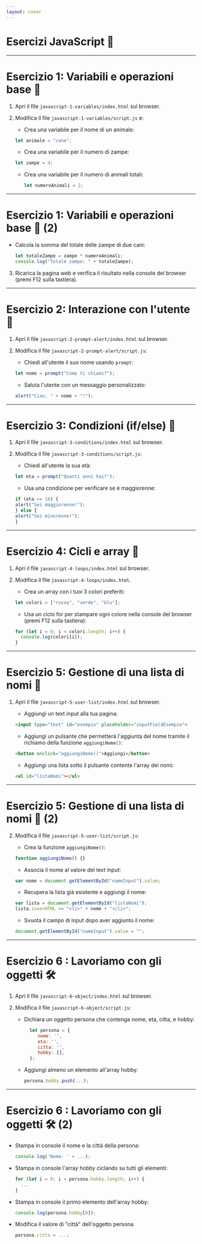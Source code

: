 ```yaml
---
layout: cover
---
```


# Esercizi JavaScript 💪

---

# Esercizio 1: Variabili e operazioni base 🧮

1. Apri il file `javascript-1-variables/index.html` sul browser.
2. Modifica il file `javascript-1-variables/script.js` e:
   - Crea una variabile per il nome di un animale:

    ```js
    let animale = "cane";
    ```

   - Crea una variabile per il numero di zampe:

    ```js
    let zampe = 4;
    ```
   
   - Crea una variabile per il numero di animali totali:
     
     ```js
     let numeroAnimali = 2;
     ```

---

# Esercizio 1: Variabili e operazioni base 🧮 (2)

- Calcola la somma del totale delle zampe di due cani:

    ```js
    let totaleZampe = zampe * numeroAnimali;
    console.log("Totale zampe: " + totaleZampe);
    ```
    
3. Ricarica la pagina web e verifica il risultato nella console del browser (premi F12 sulla tastiera).

---

# Esercizio 2: Interazione con l'utente 🎤

1. Apri il file `javascript-2-prompt-alert/index.html` sul browser.
2. Modifica il file `javascript-2-prompt-alert/script.js`:
   - Chiedi all'utente il suo nome usando `prompt`:

    ```js
    let nome = prompt("Come ti chiami?");
    ```
   - Saluta l'utente con un messaggio personalizzato:

    ```js
    alert("Ciao, " + nome + "!");
    ```

---

# Esercizio 3: Condizioni (if/else) 🚦

1. Apri il file `javascript-3-conditions/index.html` sul browser.
2. Modifica il file `javascript-3-conditions/script.js`:
   - Chiedi all'utente la sua età:

    ```js
    let eta = prompt("Quanti anni hai?");
    ```
   - Usa una condizione per verificare se è maggiorenne:

    ```js
    if (eta >= 18) {
    alert("Sei maggiorenne!");
    } else {
    alert("Sei minorenne!");
    }
    ```

---

# Esercizio 4: Cicli e array 🔁

1. Apri il file `javascript-4-loops/index.html` sul browser.
2. Modifica il file `javascript-4-loops/index.html`.
   - Crea un array con i tuoi 3 colori preferiti:

    ```js
    let colori = ["rosso", "verde", "blu"];
    ```

   - Usa un ciclo for per stampare ogni colore nella console del browser (premi F12 sulla tastiera):

    ```js
    for (let i = 0; i < colori.length; i++) {
      console.log(colori[i]);
    }
    ```

---

  # Esercizio 5: Gestione di una lista di nomi 🧑

  1. Apri il file `javascript-5-user-list/index.html` sul browser.

     - Aggiungi un text input alla tua pagina:

      ```html
      <input type="text" id="esempio" placeholder="inputFieldEsempio">
      ```

     - Aggiungi un pulsante che permetterà l'aggiunta del nome tramite il richiamo della funzione `aggiungiNome()`: 

      ```html
      <button onclick="aggiungiNome()">Aggiungi</button>
      ```

     - Aggiungi una lista sotto il pulsante contente l'array dei nomi:

      ```html
      <ul id="listaNomi"></ul>
      ```

---

  # Esercizio 5: Gestione di una lista di nomi 🧑 (2)

  2. Modifica il file `javascript-5-user-list/script.js`:

     - Crea la funzione `aggiungiNome()`: 

      ```js
      function aggiungiNome() {}
      ```

     - Associa il nome al valore del text input: 

      ```js
      var nome = document.getElementById("nameInput").value;
      ```

     - Recupera la lista già esistente e aggiungi il nome:

      ```js
      var lista = document.getElementById("listaNomi");
      lista.innerHTML += "<li>" + nome + "</li>";
      ```

     - Svuota il campo di input dopo aver aggiunto il nome:

      ```js
      document.getElementById("nameInput").value = "";
      ```

---

  # Esercizio 6 : Lavoriamo con gli oggetti 🛠️

  1. Apri il file `javascript-6-object/index.html` sul browser.
  2. Modifica il file `javascript-6-object/script.js`:

     - Dichiara un oggetto persona che contenga nome, eta, citta, e hobby: 

       ```js
         let persona = {
            nome: '',
            eta: '',
            citta: '',
            hobby: [],
         };
       ```

     - Aggiungi almeno un elemento all'array hobby:

         ```js
         persona.hobby.push(...);
         ```

---

# Esercizio 6 : Lavoriamo con gli oggetti 🛠️ (2)

- Stampa in console il nome e la città della persona: 

    ```js
    console.log('Nome: ' + ...);
    ```


- Stampa in console l'array hobby ciclando su tutti gli elementi:

    ```js
    for (let i = 0; i < persona.hobby.length; i++) {
      ...
    }
    ```

- Stampa in console il primo elemento dell'array hobby:

    ```js
    console.log(persona.hobby[0]);
    ```

- Modifica il valore di "città" dell'oggetto persona

    ```js
    persona.citta = ...;
    ```
